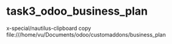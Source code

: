 # task3_odoo_business_plan
x-special/nautilus-clipboard
copy
file:///home/vu/Documents/odoo/customaddons/business_plan 
